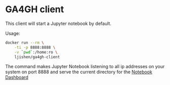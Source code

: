 # GA4GH clientThis client will start a Jupyter notebook by default.Usage:```bashdocker run --rm \    -ti -p 8888:8888 \    -v `pwd`:/home:ro \    ljishen/ga4gh-client```The command makes Jupyter Notebook listening to all ipaddresses on your system on port 8888 and serve thecurrent directory for the [Notebook Dashboard](http://jupyter.readthedocs.io/en/latest/running.html#running)